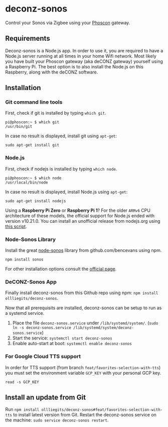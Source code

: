 # deconz-sonos
Control your Sonos via Zigbee using your [Phoscon](https://phoscon.de/) gateway.

## Requirements
Deconz-sonos is a Node.js app. In order to use it, you are required to have a Node.js server running at all times in your home Wifi network. 
Most likely you have built your Phoscon gateway (aka deCONZ gateway) yourself using a Raspberry Pi. The best option is to also install the Node.js on this Raspberry, along with the deCONZ software.

## Installation

### Git command line tools
First, check if git is installed by typing `which git`.

    pi@phoscon:~ $ which git
    /usr/bin/git


In case no result is displayed, install git using `apt-get`:

    sudo apt-get install git


### Node.js
First, check if nodejs is installed by typing `which node`.

    pi@phoscon:~ $ which node
    /usr/local/bin/node


In case no result is displayed, install Node.js using `apt-get`:

    sudo apt-get install nodejs

Using a **Raspberry Pi Zero** or **Raspberry Pi 1**? For the older `ARMv6` CPU architecture of these models, the official support for Node.js ended with version v10.21.0.
You can install an unofficial release from nodejs.org using [this script](https://github.com/ollliegits/nodejs-linux-installer).

### Node-Sonos Library
Install the great [node-sonos](https://github.com/bencevans/node-sonos) library from github.com/bencevans using npm.

    npm install sonos

For other installation options consult the [official page](https://github.com/bencevans/node-sonos#install).

### DeCONZ-Sonos App
Finally install deconz-sonos from this Github repo using npm: `npm install ollliegits/deconz-sonos`.

Now that all prerequisits are installed, deconz-sonos can be setup to run as a systemd service.

1. Place the file `deconz-sonos.service` under `/lib/systemd/system/`. (`sudo ln -s deconz-sonos.service /lib/systemd/system/deconz-sonos.service`)
1. Start the service: `systemctl start deconz-sonos`
1. Enable auto-start at boot: `systemctl enable deconz-sonos`

### For Google Cloud TTS support

In order for TTS support (from branch `feat/favorites-selection-with-tts`) you must set the environment variable `GCP_KEY` with your personal GCP key.
```
read -s GCP_KEY
```

## Install an update from Git

Run `npm install ollliegits/deconz-sonos#feat/favorites-selection-with-tts` to install latest version from Git.
Restart the deconz-sonos service on the machine: `sudo service deconz-sonos restart`.